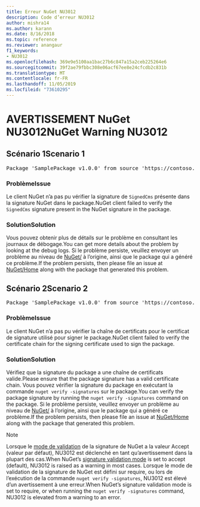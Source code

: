 ```yaml
---
title: Erreur NuGet NU3012
description: Code d’erreur NU3012
author: mishra14
ms.author: karann
ms.date: 8/16/2018
ms.topic: reference
ms.reviewer: anangaur
f1_keywords:
- NU3012
ms.openlocfilehash: 369e9e5100aa1bac27b6c847a15a2ceb225264e6
ms.sourcegitcommit: 39f2ae79fbbc308e06acf67ee8e24cfcdb2c831b
ms.translationtype: MT
ms.contentlocale: fr-FR
ms.lasthandoff: 11/05/2019
ms.locfileid: "73610295"
---
```

# <a name="nuget-warning-nu3012"></a><span data-ttu-id="5b917-103">AVERTISSEMENT NuGet NU3012</span><span class="sxs-lookup"><span data-stu-id="5b917-103">NuGet Warning NU3012</span></span>

## <a name="scenario-1"></a><span data-ttu-id="5b917-104">Scénario 1</span><span class="sxs-lookup"><span data-stu-id="5b917-104">Scenario 1</span></span>

<pre>Package 'SamplePackage v1.0.0' from source 'https://contoso.com/index.json': The primary signature validation failed.</pre>

### <a name="issue"></a><span data-ttu-id="5b917-105">Problème</span><span class="sxs-lookup"><span data-stu-id="5b917-105">Issue</span></span>

<span data-ttu-id="5b917-106">Le client NuGet n’a pas pu vérifier la signature de `SignedCms` présente dans la signature NuGet dans le package.</span><span class="sxs-lookup"><span data-stu-id="5b917-106">NuGet client failed to verify the `SignedCms` signature present in the NuGet signature in the package.</span></span>


### <a name="solution"></a><span data-ttu-id="5b917-107">Solution</span><span class="sxs-lookup"><span data-stu-id="5b917-107">Solution</span></span>

<span data-ttu-id="5b917-108">Vous pouvez obtenir plus de détails sur le problème en consultant les journaux de débogage.</span><span class="sxs-lookup"><span data-stu-id="5b917-108">You can get more details about the problem by looking at the debug logs.</span></span> <span data-ttu-id="5b917-109">Si le problème persiste, veuillez envoyer un problème au niveau de [NuGet/](https://github.com/NuGet/Home/issues) à l’origine, ainsi que le package qui a généré ce problème.</span><span class="sxs-lookup"><span data-stu-id="5b917-109">If the problem persists, then please file an issue at [NuGet/Home](https://github.com/NuGet/Home/issues) along with the package that generated this problem.</span></span>



## <a name="scenario-2"></a><span data-ttu-id="5b917-110">Scénario 2</span><span class="sxs-lookup"><span data-stu-id="5b917-110">Scenario 2</span></span>

<pre>Package 'SamplePackage v1.0.0' from source 'https://contoso.com/index.json': The primary signature found a chain building issue:  A certificate chain processed, but terminated in a root certificate which is not trusted by the trust provider.</pre>

### <a name="issue"></a><span data-ttu-id="5b917-111">Problème</span><span class="sxs-lookup"><span data-stu-id="5b917-111">Issue</span></span>

<span data-ttu-id="5b917-112">Le client NuGet n’a pas pu vérifier la chaîne de certificats pour le certificat de signature utilisé pour signer le package.</span><span class="sxs-lookup"><span data-stu-id="5b917-112">NuGet client failed to verify the certificate chain for the signing certificate used to sign the package.</span></span>


### <a name="solution"></a><span data-ttu-id="5b917-113">Solution</span><span class="sxs-lookup"><span data-stu-id="5b917-113">Solution</span></span>

<span data-ttu-id="5b917-114">Vérifiez que la signature du package a une chaîne de certificats valide.</span><span class="sxs-lookup"><span data-stu-id="5b917-114">Please ensure that the package signature has a valid certificate chain.</span></span> <span data-ttu-id="5b917-115">Vous pouvez vérifier la signature du package en exécutant la commande `nuget verify -signatures` sur le package.</span><span class="sxs-lookup"><span data-stu-id="5b917-115">You can verify the package signature by running the `nuget verify -signatures` command on the package.</span></span> <span data-ttu-id="5b917-116">Si le problème persiste, veuillez envoyer un problème au niveau de [NuGet/](https://github.com/NuGet/Home/issues) à l’origine, ainsi que le package qui a généré ce problème.</span><span class="sxs-lookup"><span data-stu-id="5b917-116">If the problem persists, then please file an issue at [NuGet/Home](https://github.com/NuGet/Home/issues) along with the package that generated this problem.</span></span>


> [!Note]
> <span data-ttu-id="5b917-117">Lorsque le [mode de validation](https://docs.microsoft.com/nuget/consume-packages/installing-signed-packages#configure-package-signature-requirements) de la signature de NuGet a la valeur Accept (valeur par défaut), NU3012 est déclenché en tant qu’avertissement dans la plupart des cas.</span><span class="sxs-lookup"><span data-stu-id="5b917-117">When NuGet’s [signature validation mode](https://docs.microsoft.com/nuget/consume-packages/installing-signed-packages#configure-package-signature-requirements) is set to accept (default), NU3012 is raised as a warning in most cases.</span></span> <span data-ttu-id="5b917-118">Lorsque le mode de validation de la signature de NuGet est défini sur require, ou lors de l’exécution de la commande `nuget verify -signatures`, NU3012 est élevé d’un avertissement à une erreur.</span><span class="sxs-lookup"><span data-stu-id="5b917-118">When NuGet’s signature validation mode is set to require, or when running the `nuget verify -signatures` command, NU3012 is elevated from a warning to an error.</span></span> 

